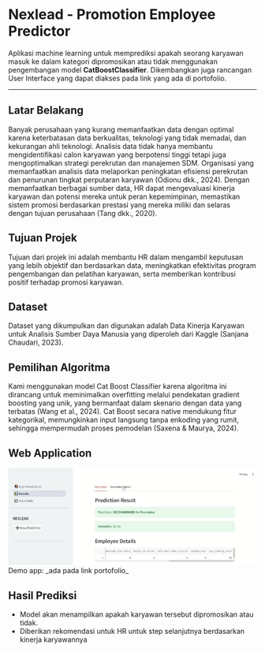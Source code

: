# Nexlead - Promotion Employee Predictor 
Aplikasi machine learning untuk memprediksi apakah seorang karyawan masuk ke dalam kategori dipromosikan atau tidak menggunakan pengembangan model **CatBoostClassifier**. Dikembangkan juga rancangan User Interface yang dapat diakses pada link yang ada di portofolio.

---

## Latar Belakang
Banyak perusahaan yang kurang memanfaatkan data dengan optimal karena keterbatasan data berkualitas, teknologi yang tidak memadai, dan kekurangan ahli teknologi. Analisis data tidak hanya membantu mengidentifikasi calon karyawan yang berpotensi tinggi tetapi juga mengoptimalkan strategi perekrutan dan manajemen SDM. Organisasi yang memanfaatkan analisis data melaporkan peningkatan efisiensi perekrutan dan penurunan tingkat perputaran karyawan (Odionu dkk., 2024). Dengan memanfaatkan berbagai sumber data, HR dapat mengevaluasi kinerja karyawan dan potensi mereka untuk peran kepemimpinan, memastikan sistem promosi berdasarkan prestasi yang mereka miliki dan selaras dengan tujuan perusahaan (Tang dkk., 2020).

## Tujuan Projek
Tujuan dari projek ini adalah membantu HR dalam mengambil keputusan yang lebih objektif dan berdasarkan data, meningkatkan efektivitas program pengembangan dan pelatihan karyawan, serta memberikan kontribusi positif terhadap promosi karyawan.

## Dataset
Dataset yang dikumpulkan dan digunakan adalah Data Kinerja Karyawan untuk Analisis Sumber Daya Manusia yang diperoleh dari Kaggle (Sanjana Chaudari, 2023). 

## Pemilihan Algoritma
Kami menggunakan model Cat Boost Classifier karena algoritma ini dirancang untuk meminimalkan overfitting melalui pendekatan gradient boosting yang unik, yang bermanfaat dalam skenario dengan data yang terbatas (Wang et al., 2024). Cat Boost secara native mendukung fitur kategorikal, memungkinkan input langsung tanpa enkoding yang rumit, sehingga mempermudah proses pemodelan (Saxena & Maurya, 2024).

## Web Application
<img src="\screen\tampilan_2.JPG" alt="Preview" width="600"/>
Demo app: _ada pada link portofolio_

## Hasil Prediksi
- Model akan menampilkan apakah karyawan tersebut dipromosikan atau tidak.
- Diberikan rekomendasi untuk HR untuk step selanjutnya berdasarkan kinerja karyawannya
